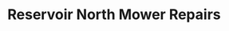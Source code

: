 ---
title: "Reservoir North Mower Repairs"
url: /reservoir/reservoir-north-mower-repairs/
shop: doityourself
---